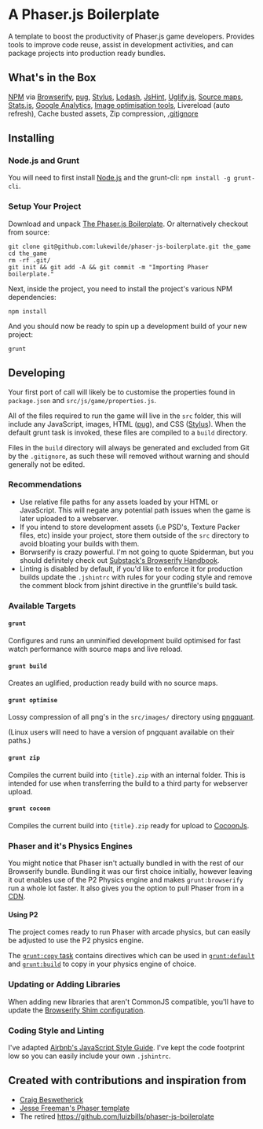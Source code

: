 # A Phaser.js Boilerplate

A template to boost the productivity of Phaser.js game developers. Provides tools to improve code reuse, assist in development activities, and can package projects into production ready bundles.

## What's in the Box

[NPM](https://www.npmjs.org/) via [Browserify](http://browserify.org/), [pug](https://pugjs.org/), [Stylus](http://learnboost.github.io/stylus/), [Lodash](http://lodash.com/), [JsHint](http://www.jshint.com/), [Uglify.js](https://github.com/mishoo/UglifyJS), [Source maps](http://www.html5rocks.com/en/tutorials/developertools/sourcemaps/), [Stats.js](https://github.com/mrdoob/stats.js/), [Google Analytics](http://www.google.com/analytics/), [Image optimisation tools](http://pngquant.org/), Livereload (auto refresh), Cache busted assets, Zip compression, [.gitignore](https://github.com/serby/GitIgnore)

## Installing

### Node.js and Grunt

You will need to first install [Node.js](http://nodejs.org/download/) and the grunt-cli: `npm install -g grunt-cli`.

### Setup Your Project

Download and unpack [The Phaser.js Boilerplate](https://github.com/lukewilde/phaser-js-boilerplate/archive/master.zip). Or alternatively checkout from source:

    git clone git@github.com:lukewilde/phaser-js-boilerplate.git the_game
    cd the_game
    rm -rf .git/
    git init && git add -A && git commit -m "Importing Phaser boilerplate."

Next, inside the project, you need to install the project's various NPM dependencies:

    npm install

And you should now be ready to spin up a development build of your new project:

    grunt

## Developing

Your first port of call will likely be to customise the properties found in `package.json` and `src/js/game/properties.js`.

All of the files required to run the game will live in the `src` folder, this will include any JavaScript, images, HTML ([pug](https://pugjs.org/)), and CSS ([Stylus](http://learnboost.github.io/stylus/)). When the default grunt task is invoked, these files are compiled to a `build` directory.

Files in the `build` directory will always be generated and excluded from Git by the `.gitignore`, as such these will removed without warning and should generally not be edited.

### Recommendations

* Use relative file paths for any assets loaded by your HTML or JavaScript. This will negate any potential path issues when the game is later uploaded to a webserver.
* If you intend to store development assets (i.e PSD's, Texture Packer files, etc) inside your project, store them outside of the `src` directory to avoid bloating your builds with them.
* Borwserify is crazy powerful. I'm not going to quote Spiderman, but you should definitely check out [Substack's Browserify Handbook](https://github.com/substack/browserify-handbook).
* Linting is disabled by default, if you'd like to enforce it for production builds update the `.jshintrc` with rules for your coding style and remove the comment block from jshint directive in the gruntfile's build task.

### Available Targets

#### `grunt`

Configures and runs an unminified development build optimised for fast watch performance with source maps and live reload.

#### `grunt build`

Creates an uglified, production ready build with no source maps.

#### `grunt optimise`

Lossy compression of all png's in the `src/images/` directory using [pngquant](http://pngquant.org/).

(Linux users will need to have a version of pngquant available on their paths.)

#### `grunt zip`

Compiles the current build into `{title}.zip` with an internal folder. This is intended for use when transferring the build to a third party for webserver upload.

#### `grunt cocoon`

Compiles the current build into `{title}.zip` ready for upload to [CocoonJs](https://www.ludei.com/cocoonjs/).

### Phaser and it's Physics Engines

You might notice that Phaser isn't actually bundled in with the rest of our Browserify bundle. Bundling it was our first choice initially, however leaving it out enables use of the P2 Physics engine and makes `grunt:browserify` run a whole lot faster. It also gives you the option to pull Phaser from in a [CDN](https://github.com/photonstorm/phaser#cdn).

#### Using P2

The project comes ready to run Phaser with arcade physics, but can easily be adjusted to use the P2 physics engine.

The [`grunt:copy` task](https://github.com/lukewilde/phaser-js-boilerplate/blob/feature/remove-phaser-from-bundle/gruntfile.js#L179-L198) contains directives which can be used in [`grunt:default`](https://github.com/lukewilde/phaser-js-boilerplate/blob/feature/remove-phaser-from-bundle/gruntfile.js#L233) and [`grunt:build`](https://github.com/lukewilde/phaser-js-boilerplate/blob/feature/remove-phaser-from-bundle/gruntfile.js#L249) to copy in your physics engine of choice.

### Updating or Adding Libraries

When adding new libraries that aren't CommonJS compatible, you'll have to update the [Browserify Shim configuration](https://github.com/thlorenz/browserify-shim#3-provide-browserify-shim-config).

### Coding Style and Linting

I've adapted [Airbnb's JavaScript Style Guide](https://github.com/bengourley/js-style-guide). I've kept the code footprint low so you can easily include your own `.jshintrc`.

## Created with contributions and inspiration from

  * [Craig Beswetherick](http://grindheadgames.com)
  * [Jesse Freeman's Phaser template](https://github.com/gamecook/phaser-project-template)
  * The retired https://github.com/luizbills/phaser-js-boilerplate
